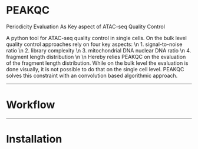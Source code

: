 # PEAKQC

Periodicity Evaluation As Key aspect of ATAC-seq Quality Control

A python tool for ATAC-seq quality control in single cells. 
On the bulk level quality control approaches rely on four key aspects: \n
    1. signal-to-noise ratio \n
    2. library complexity \n
    3. mitochondrial DNA nuclear DNA ratio \n 
    4. fragment length distribution \n
\n
Hereby relies PEAKQC on the evaluation of the fragment length distribution.
While on the bulk level the evaluation is done visually, it is not possible to do that on the single cell level.
PEAKQC solves this constraint with an convolution based algorithmic approach.

-------------------------

# Workflow

-------------------------

# Installation
